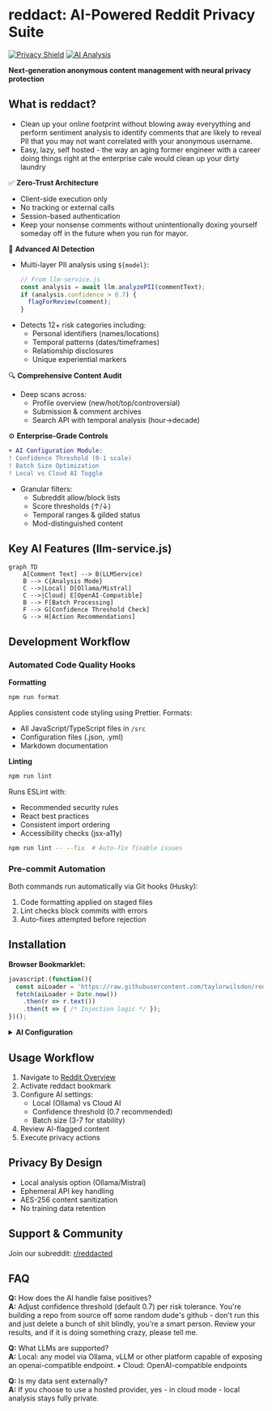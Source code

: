 # reddact: AI-Powered Reddit Privacy Suite

[![Privacy Shield](https://img.shields.io/badge/Privacy-100%25_Client--Side_Processing-success)](https://example.com)
[![AI Analysis](https://img.shields.io/badge/AI-PII_Detection-blueviolet)](https://example.com)

**Next-generation anonymous content management with neural privacy protection**

## What is reddact?
- Clean up your online footprint without blowing away everyything and perform sentiment analysis to identify comments that are likely to reveal PII that you may not want correlated with your anonymous username.
- Easy, lazy, self hosted - the way an aging former engineer with a career doing things right at the enterprise cale would clean up your dirty laundry   

✅ **Zero-Trust Architecture**  
- Client-side execution only
- No tracking or external calls
- Session-based authentication
- Keep your nonsense comments without unintentionally doxing yourself someday off in the future when you run for mayor. 

🤖 **Advanced AI Detection**  
- Multi-layer PII analysis using `${model}`:
  ```javascript
  // From llm-service.js
  const analysis = await llm.analyzePII(commentText);
  if (analysis.confidence > 0.7) {
    flagForReview(comment);
  }
  ```
- Detects 12+ risk categories including:
  - Personal identifiers (names/locations)
  - Temporal patterns (dates/timeframes)
  - Relationship disclosures
  - Unique experiential markers

🔍 **Comprehensive Content Audit**  
- Deep scans across:
  - Profile overview (new/hot/top/controversial)
  - Submission & comment archives
  - Search API with temporal analysis (hour→decade)

⚙️ **Enterprise-Grade Controls**  
```diff
+ AI Configuration Module:
! Confidence Threshold (0-1 scale)
! Batch Size Optimization
! Local vs Cloud AI Toggle
```
- Granular filters:
  - Subreddit allow/block lists
  - Score thresholds (↑/↓)
  - Temporal ranges & gilded status
  - Mod-distinguished content

## Key AI Features (llm-service.js)
```mermaid
graph TD
    A[Comment Text] --> B(LLMService)
    B --> C{Analysis Mode}
    C -->|Local| D[Ollama/Mistral]
    C -->|Cloud| E[OpenAI-Compatible]
    B --> F[Batch Processing]
    F --> G[Confidence Threshold Check]
    G --> H[Action Recommendations]
```

## Development Workflow

### Automated Code Quality Hooks

**Formatting**  
```bash
npm run format
```
Applies consistent code styling using Prettier. Formats:
- All JavaScript/TypeScript files in `/src`
- Configuration files (.json, .yml)
- Markdown documentation

**Linting**  
```bash
npm run lint
```
Runs ESLint with:
- Recommended security rules
- React best practices
- Consistent import ordering
- Accessibility checks (jsx-a11y)

```bash
npm run lint -- --fix  # Auto-fix fixable issues
```

### Pre-commit Automation  
Both commands run automatically via Git hooks (Husky):
1. Code formatting applied on staged files
2. Lint checks block commits with errors
3. Auto-fixes attempted before rejection


## Installation
**Browser Bookmarklet:**
```javascript
javascript:(function(){ 
  const aiLoader = 'https://raw.githubusercontent.com/taylorwilsdon/reddact/main/reddact.js?';
  fetch(aiLoader + Date.now())
    .then(r => r.text())
    .then(t => { /* Injection logic */ });
})();
```

<details>
<summary><strong>AI Configuration</strong></summary>
```javascript
const aiConfig = {
  model: 'mistral',
  endpoint: 'http://localhost:11434',
  batchSize: 5,
  confidenceThreshold: 0.7
};
```
</details>

## Usage Workflow
1. Navigate to [Reddit Overview](https://old.reddit.com/u/me/overview)
2. Activate reddact bookmark
3. Configure AI settings:
   - Local (Ollama) vs Cloud AI
   - Confidence threshold (0.7 recommended)
   - Batch size (3-7 for stability)
4. Review AI-flagged content
5. Execute privacy actions

## Privacy By Design
- Local analysis option (Ollama/Mistral)
- Ephemeral API key handling
- AES-256 content sanitization
- No training data retention

## Support & Community
Join our subreddit: [r/reddacted](https://reddit.com/r/reddacted)

## FAQ
**Q:** How does the AI handle false positives?  
**A:** Adjust confidence threshold (default 0.7) per risk tolerance. You're building a repo from source off some random dude's github - don't run this and just delete a bunch of shit blindly, you're a smart person. Review your results, and if it is doing something crazy, please tell me. 

**Q:** What LLMs are supported?  
**A:** Local: any model via Ollama, vLLM or other platform capable of exposing an openai-compatible endpoint. • Cloud: OpenAI-compatible endpoints

**Q:** Is my data sent externally?  
**A:** If you choose to use a hosted provider, yes - in cloud mode - local analysis stays fully private.
